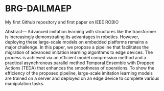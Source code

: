 # BRG-DAILMAEP
My first Github repository and first paper on IEEE ROBIO

Abstract— Advanced imitation learning with structures like
the transformer is increasingly demonstrating its advantages
in robotics. However, deploying these large-scale models on
embedded platforms remains a major challenge. In this paper,
we propose a pipeline that facilitates the migration of advanced
imitation learning algorithms to edge devices. The process is
achieved via an efficient model compression method and a
practical asynchronous parallel method Temporal Ensemble
with Dropped Actions (TEDA) that enhances the smoothness
of operations. To show the efficiency of the proposed pipeline,
large-scale imitation learning models are trained on a server
and deployed on an edge device to complete various manipulation tasks.
